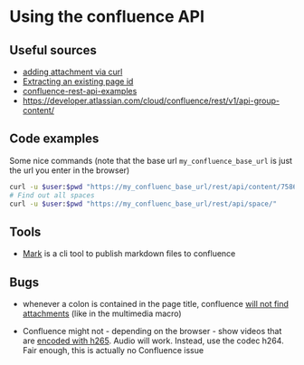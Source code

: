 # Using the confluence API

## Useful sources

- [adding attachment via curl](https://confluence.atlassian.com/confkb/using-the-confluence-rest-api-to-upload-an-attachment-to-one-or-more-pages-1014274390.html)
- [Extracting an existing page id](https://confluence.atlassian.com/confkb/how-to-get-confluence-page-id-648380445.html)
- [confluence-rest-api-examples](https://developer.atlassian.com/server/confluence/confluence-rest-api-examples/)
- <https://developer.atlassian.com/cloud/confluence/rest/v1/api-group-content/>

## Code examples

Some nice commands (note that the base url `my_confluence_base_url` is just the url you enter in the browser)

```bash
curl -u $user:$pwd "https://my_confluenc_base_url/rest/api/content/75860204/?expand=body.storage,version,space"
# Find out all spaces
curl -u $user:$pwd "https://my_confluenc_base_url/rest/api/space/"
```

## Tools

- [Mark](https://github.com/kovetskiy/mark) is a cli tool to publish markdown files to confluence

## Bugs

- whenever a colon is contained in the page title, confluence [will not find attachments](https://jira.atlassian.com/browse/CONFSERVER-26803) (like in the multimedia macro)

- Confluence might not - depending on the browser - show videos that are [encoded with h265](https://confluence.atlassian.com/confkb/video-will-not-play-for-mp4-uploaded-files-1047539606.html). Audio will work. Instead, use the codec h264. Fair enough, this is actually no Confluence issue
